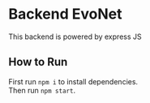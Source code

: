 # Backend EvoNet

This backend is powered by express JS

## How to Run
First run ```npm i``` to install dependencies.  
Then run ```npm start```.
